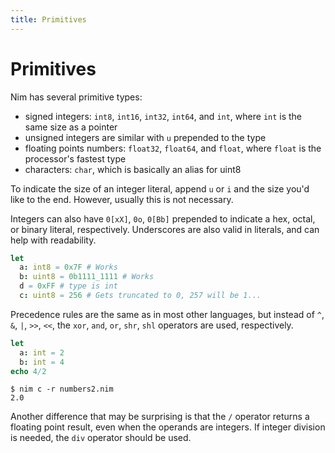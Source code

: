 ```yaml
---
title: Primitives
---
```

# Primitives

Nim has several primitive types:

* signed integers: `int8`, `int16`, `int32`, `int64`, and `int`, where `int` is the same size as a pointer
* unsigned integers are similar with `u` prepended to the type
* floating points numbers: `float32`, `float64`, and `float`, where `float` is the processor's fastest type
* characters: `char`, which is basically an alias for uint8

To indicate the size of an integer literal, append `u` or `i` and the size you'd like to the end. However, usually this is not necessary.

Integers can also have `0[xX]`, `0o`, `0[Bb]` prepended to indicate a hex, octal, or binary literal, respectively. Underscores are also valid in literals, and can help with readability.

``` nim
let
  a: int8 = 0x7F # Works
  b: uint8 = 0b1111_1111 # Works
  d = 0xFF # type is int
  c: uint8 = 256 # Gets truncated to 0, 257 will be 1...
```

Precedence rules are the same as in most other languages, but instead of `^`, `&`, `|`, `>>`, `<<`, the `xor`, `and`, `or`, `shr`, `shl` operators are used, respectively.

``` nim
let
  a: int = 2
  b: int = 4
echo 4/2
```
``` console
$ nim c -r numbers2.nim
2.0
```
Another difference that may be surprising is that the `/` operator returns a floating point result, even when the operands are integers.  If integer division is needed, the `div` operator should be used.
